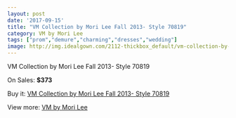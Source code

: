 ```yaml
---
layout: post
date: '2017-09-15'
title: "VM Collection by Mori Lee Fall 2013- Style 70819"
category: VM by Mori Lee
tags: ["prom","demure","charming","dresses","wedding"]
image: http://img.idealgown.com/2112-thickbox_default/vm-collection-by-mori-lee-fall-2013-style-70819.jpg
---
```

VM Collection by Mori Lee Fall 2013- Style 70819

On Sales: **$373**
<a href="https://www.idealgown.com/en/vm-by-mori-lee/1005-vm-collection-by-mori-lee-fall-2013-style-70819.html"><amp-img layout="responsive" width="600" height="600" src="//img.idealgown.com/2112-thickbox_default/vm-collection-by-mori-lee-fall-2013-style-70819.jpg" alt="VM Collection by Mori Lee Fall 2013- Style 70819 0" /></a>
<a href="https://www.idealgown.com/en/vm-by-mori-lee/1005-vm-collection-by-mori-lee-fall-2013-style-70819.html"><amp-img layout="responsive" width="600" height="600" src="//img.idealgown.com/2115-thickbox_default/vm-collection-by-mori-lee-fall-2013-style-70819.jpg" alt="VM Collection by Mori Lee Fall 2013- Style 70819 1" /></a>
<a href="https://www.idealgown.com/en/vm-by-mori-lee/1005-vm-collection-by-mori-lee-fall-2013-style-70819.html"><amp-img layout="responsive" width="600" height="600" src="//img.idealgown.com/2114-thickbox_default/vm-collection-by-mori-lee-fall-2013-style-70819.jpg" alt="VM Collection by Mori Lee Fall 2013- Style 70819 2" /></a>
<a href="https://www.idealgown.com/en/vm-by-mori-lee/1005-vm-collection-by-mori-lee-fall-2013-style-70819.html"><amp-img layout="responsive" width="600" height="600" src="//img.idealgown.com/2113-thickbox_default/vm-collection-by-mori-lee-fall-2013-style-70819.jpg" alt="VM Collection by Mori Lee Fall 2013- Style 70819 3" /></a>

Buy it: [VM Collection by Mori Lee Fall 2013- Style 70819](https://www.idealgown.com/en/vm-by-mori-lee/1005-vm-collection-by-mori-lee-fall-2013-style-70819.html "VM Collection by Mori Lee Fall 2013- Style 70819")

View more: [VM by Mori Lee](https://www.idealgown.com/en/13-vm-by-mori-lee "VM by Mori Lee")